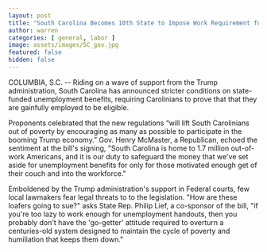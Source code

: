 ```yaml
---
layout: post
title: "South Carolina Becomes 10th State to Impose Work Requirement for Unemployment Benefits"
author: warren
categories: [ general, labor ]
image: assets/images/SC_gov.jpg
featured: false
hidden: false
---
```


COLUMBIA, S.C. -- Riding on a wave of support from the Trump administration, South Carolina has announced stricter conditions on state-funded unemployment benefits, requiring Carolinians to prove that that they are gainfully employed to be eligible.

Proponents celebrated that the new regulations “will lift South Carolinians out of poverty by encouraging as many as possible to participate in the booming Trump economy.” Gov. Henry McMaster, a Republican, echoed the sentiment at the bill's signing, "South Carolina is home to 1.7 million out-of-work Americans, and it is our duty to safeguard the money that we've set aside for unemployment benefits for only for those motivated enough get of their couch and into the workforce."

Emboldened by the Trump administration's support in Federal courts, few local lawmakers fear legal threats to to the legislation. "How are these loafers going to sue?" asks State Rep. Philip Lief, a co-sponsor of the bill, "if you're too lazy to work enough for unemployment handouts, then you probably don't have the 'go-getter' attitude required to overturn a centuries-old system designed to maintain the cycle of poverty and humiliation that keeps them down."